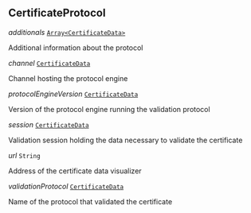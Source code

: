 

## CertificateProtocol  
  
<article>

*additionals* [`Array<CertificateData>`](#certificatedata) 

Additional information about the protocol

</article>
<article>

*channel* [`CertificateData`](#certificatedata) 

Channel hosting the protocol engine

</article>
<article>

*protocolEngineVersion* [`CertificateData`](#certificatedata) 

Version of the protocol engine running the validation protocol

</article>
<article>

*session* [`CertificateData`](#certificatedata) 

Validation session holding the data necessary to validate the certificate

</article>
<article>

*url* `String` 

Address of the certificate data visualizer

</article>
<article>

*validationProtocol* [`CertificateData`](#certificatedata) 

Name of the protocol that validated the certificate

</article>


